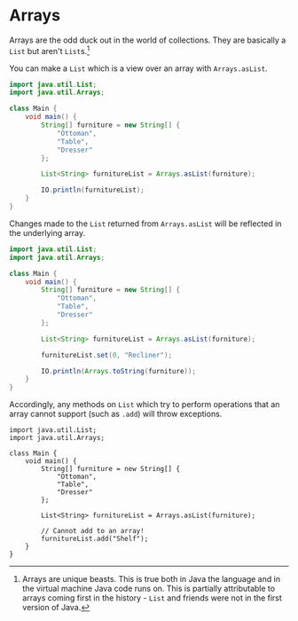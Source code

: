 # Arrays

Arrays are the odd duck out in the world of collections. They are basically a `List` but aren't `List`s.[^history]

You can make a `List` which is a view over an array with `Arrays.asList`.

```java
import java.util.List;
import java.util.Arrays;

class Main {
    void main() {
        String[] furniture = new String[] {
            "Ottoman",
            "Table",
            "Dresser"
        };

        List<String> furnitureList = Arrays.asList(furniture);

        IO.println(furnitureList);
    }
}
```

Changes made to the `List` returned from `Arrays.asList` will be reflected in the underlying array.

```java
import java.util.List;
import java.util.Arrays;

class Main {
    void main() {
        String[] furniture = new String[] {
            "Ottoman",
            "Table",
            "Dresser"
        };

        List<String> furnitureList = Arrays.asList(furniture);

        furnitureList.set(0, "Recliner");

        IO.println(Arrays.toString(furniture));
    }
}
```

Accordingly, any methods on `List` which try to perform operations that an array cannot support (such as `.add`) will throw exceptions.

```java,panics
import java.util.List;
import java.util.Arrays;

class Main {
    void main() {
        String[] furniture = new String[] {
            "Ottoman",
            "Table",
            "Dresser"
        };

        List<String> furnitureList = Arrays.asList(furniture);

        // Cannot add to an array!
        furnitureList.add("Shelf");
    }
}
```

[^history]: Arrays are unique beasts. This is true both in Java the language and in the virtual machine Java code runs on.
This is partially attributable to arrays coming first in the history - `List` and friends were not in the first version of Java.
